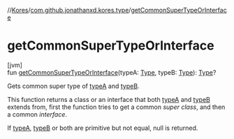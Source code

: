 //[Kores](../../index.md)/[com.github.jonathanxd.kores.type](index.md)/[getCommonSuperTypeOrInterface](get-common-super-type-or-interface.md)

# getCommonSuperTypeOrInterface

[jvm]\
fun [getCommonSuperTypeOrInterface](get-common-super-type-or-interface.md)(typeA: [Type](https://docs.oracle.com/javase/8/docs/api/java/lang/reflect/Type.html), typeB: [Type](https://docs.oracle.com/javase/8/docs/api/java/lang/reflect/Type.html)): [Type](https://docs.oracle.com/javase/8/docs/api/java/lang/reflect/Type.html)?

Gets common super type of [typeA](get-common-super-type-or-interface.md) and [typeB](get-common-super-type-or-interface.md).

This function returns a class or an interface that both [typeA](get-common-super-type-or-interface.md) and [typeB](get-common-super-type-or-interface.md) extends from, first the function tries to get a common *super class*, and then a common *interface*.

If [typeA](get-common-super-type-or-interface.md), [typeB](get-common-super-type-or-interface.md) or both are primitive but not equal, null is returned.
